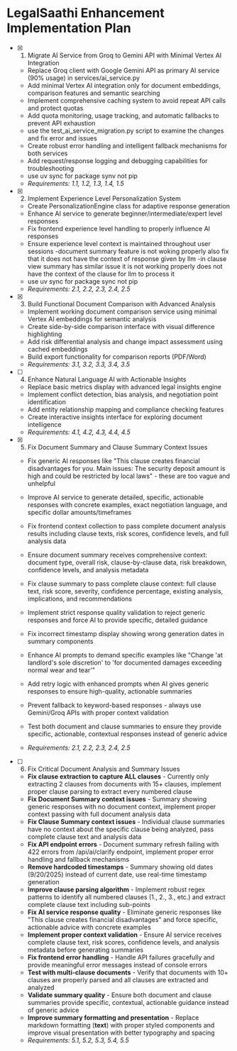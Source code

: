 # LegalSaathi Enhancement Implementation Plan

- [x] 1. Migrate AI Service from Groq to Gemini API with Minimal Vertex AI Integration


















  - Replace Groq client with Google Gemini API as primary AI service (90% usage) in services/ai_service.py
  - Add minimal Vertex AI integration only for document embeddings, comparison features and semantic searching
  - Implement comprehensive caching system to avoid repeat API calls and protect quotas
  - Add quota monitoring, usage tracking, and automatic fallbacks to prevent API exhaustion
  - use the test_ai_service_migration.py script to examine the changes and fix error and issues 
  - Create robust error handling and intelligent fallback mechanisms for both services
  - Add request/response logging and debugging capabilities for troubleshooting
  - use uv sync for package synv not pip 
  - _Requirements: 1.1, 1.2, 1.3, 1.4, 1.5_

- [x] 2. Implement Experience Level Personalization System








  - Create PersonalizationEngine class for adaptive response generation
  - Enhance AI service to generate beginner/intermediate/expert level responses
  - Fix frontend experience level handling to properly influence AI responses
  - Ensure experience level context is maintained throughout user sessions
  -document summary feature is not woking properly also fix that it does not have the context of response given by llm 
  -in clause view summary has similar issue it is not working properly does not have the context of the clause for llm to process it 
  - use uv sync for package sync not pip 
  - _Requirements: 2.1, 2.2, 2.3, 2.4, 2.5_

- [x] 3. Build Functional Document Comparison with Advanced Analysis














  - Implement working document comparison service using minimal Vertex AI embeddings for semantic analysis
  - Create side-by-side comparison interface with visual difference highlighting
  - Add risk differential analysis and change impact assessment using cached embeddings
  - Build export functionality for comparison reports (PDF/Word)
  - _Requirements: 3.1, 3.2, 3.3, 3.4, 3.5_

- [ ] 4. Enhance Natural Language AI with Actionable Insights
  - Replace basic metrics display with advanced legal insights engine
  - Implement conflict detection, bias analysis, and negotiation point identification
  - Add entity relationship mapping and compliance checking features
  - Create interactive insights interface for exploring document intelligence
  - _Requirements: 4.1, 4.2, 4.3, 4.4, 4.5_

- [x] 5. Fix Document Summary and Clause Summary Context Issues





  - Fix generic AI responses like "This clause creates financial disadvantages for you. Main issues: The security deposit amount is high and could be restricted by local laws" - these are too vague and unhelpful
  - Improve AI service to generate detailed, specific, actionable responses with concrete examples, exact negotiation language, and specific dollar amounts/timeframes
  - Fix frontend context collection to pass complete document analysis results including clause texts, risk scores, confidence levels, and full analysis data
  - Ensure document summary receives comprehensive context: document type, overall risk, clause-by-clause data, risk breakdown, confidence levels, and analysis metadata
  - Fix clause summary to pass complete clause context: full clause text, risk score, severity, confidence percentage, existing analysis, implications, and recommendations
  - Implement strict response quality validation to reject generic responses and force AI to provide specific, detailed guidance
  - Fix incorrect timestamp display showing wrong generation dates in summary components
  - Enhance AI prompts to demand specific examples like "Change 'at landlord's sole discretion' to 'for documented damages exceeding normal wear and tear'"
  - Add retry logic with enhanced prompts when AI gives generic responses to ensure high-quality, actionable summaries
  - Prevent fallback to keyword-based responses - always use Gemini/Groq APIs with proper context validation
  - Test both document and clause summaries to ensure they provide specific, actionable, contextual responses instead of generic advice



  - _Requirements: 2.1, 2.2, 2.3, 2.4, 2.5_

- [ ] 6. Fix Critical Document Analysis and Summary Issues








  - **Fix clause extraction to capture ALL clauses** - Currently only extracting 2 clauses from documents with 15+ clauses, implement proper clause parsing to extract every numbered clause
  - **Fix Document Summary context issues** - Summary showing generic responses with no document context, implement proper context passing with full document analysis data
  - **Fix Clause Summary context issues** - Individual clause summaries have no context about the specific clause being analyzed, pass complete clause text and analysis data
  - **Fix API endpoint errors** - Document summary refresh failing with 422 errors from /api/ai/clarify endpoint, implement proper error handling and fallback mechanisms
  - **Remove hardcoded timestamps** - Summary showing old dates (9/20/2025) instead of current date, use real-time timestamp generation
  - **Improve clause parsing algorithm** - Implement robust regex patterns to identify all numbered clauses (1., 2., 3., etc.) and extract complete clause text including sub-points
  - **Fix AI service response quality** - Eliminate generic responses like "This clause creates financial disadvantages" and force specific, actionable advice with concrete examples
  - **Implement proper context validation** - Ensure AI service receives complete clause text, risk scores, confidence levels, and analysis metadata before generating summaries
  - **Fix frontend error handling** - Handle API failures gracefully and provide meaningful error messages instead of console errors
  - **Test with multi-clause documents** - Verify that documents with 10+ clauses are properly parsed and all clauses are extracted and analyzed
  - **Validate summary quality** - Ensure both document and clause summaries provide specific, contextual, actionable guidance instead of generic advice
  - **Improve summary formatting and presentation** - Replace markdown formatting (**text**) with proper styled components and improve visual presentation with better typography and spacing
  - _Requirements: 5.1, 5.2, 5.3, 5.4, 5.5_